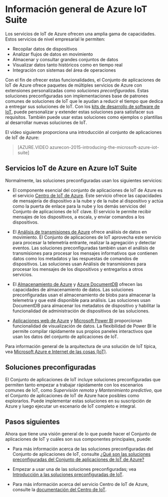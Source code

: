 <properties
	pageTitle="Información general de Microsoft Azure IoT Suite | Microsoft Azure"
	description="Esto proporciona una visión general del Conjunto de aplicaciones de IoT de Azure incluidos el empaquetado y las soluciones preconfiguradas."
	services=""
    suite="iot-suite"
	documentationCenter=""
	authors="dominicbetts"
	manager="timlt"
	editor=""/>

<tags
     ms.service="iot-suite"
     ms.devlang="na"
     ms.topic="get-started-article"
     ms.tgt_pltfrm="na"
     ms.workload="na"
     ms.date="02/19/2016"
     ms.author="dobett"/>

# Información general de Azure IoT Suite

Los servicios de IoT de Azure ofrecen una amplia gama de capacidades. Estos servicios de nivel empresarial le permiten:

- Recopilar datos de dispositivos
- Analizar flujos de datos en movimiento
- Almacenar y consultar grandes conjuntos de datos
- Visualizar datos tanto históricos como en tiempo real
- Integración con sistemas del área de operaciones

Con el fin de ofrecer estas funcionalidades, el Conjunto de aplicaciones de IoT de Azure ofrece paquetes de múltiples servicios de Azure con extensiones personalizadas como *soluciones preconfiguradas*. Estas soluciones preconfiguradas son implementaciones base de patrones comunes de soluciones de IoT que le ayudan a reducir el tiempo que dedica a entregar sus soluciones de IoT. Con los [kits de desarrollo de software de IoT][lnk-sdks], puede personalizar y extender estas soluciones para satisfacer sus requisitos. También puede usar estas soluciones como ejemplos o plantillas al desarrollar nuevas soluciones de IoT.

El vídeo siguiente proporciona una introducción al conjunto de aplicaciones de IoT de Azure:

> [AZURE.VIDEO azurecon-2015-introducing-the-microsoft-azure-iot-suite]

## Servicios IoT de Azure en Azure IoT Suite

Normalmente, las soluciones preconfiguradas usan los siguientes servicios:

- El componente esencial del conjunto de aplicaciones de IoT de Azure es el servicio [Centro de IoT de Azure][lnk-iot-hub]. Este servicio ofrece las capacidades de mensajería de dispositivo a la nube y de la nube al dispositivo y actúa como la puerta de enlace para la nube y los demás servicios del Conjunto de aplicaciones de IoT clave. El servicio le permite recibir mensajes de los dispositivos, a escala, y enviar comandos a los dispositivos.

- El [Análisis de transmisiones de Azure][lnk-asa] ofrece análisis de datos en movimiento. El Conjunto de aplicaciones de IoT aprovecha este servicio para procesar la telemetría entrante, realizar la agregación y detectar eventos. Las soluciones preconfiguradas también usan el análisis de transmisiones para procesar los mensajes informativos que contienen datos como los metadatos y las respuestas de comandos de dispositivos. Las soluciones usan Análisis de transmisiones para procesar los mensajes de los dispositivos y entregarlos a otros servicios.

- El [Almacenamiento de Azure][lnk-azure-storage] y [Azure DocumentDB][lnk-document-db] ofrecen las capacidades de almacenamiento de datos. Las soluciones preconfiguradas usan el almacenamiento de blobs para almacenar la telemetría y que esté disponible para análisis. Las soluciones usan DocumentDB para almacenar los metadatos de dispositivo y habilitar la funcionalidad de administración de dispositivos de las soluciones.

- [Aplicaciones web de Azure][lnk-web-apps] y [Microsoft Power BI][lnk-power-bi] proporcionan funcionalidad de visualización de datos. La flexibilidad de Power BI le permite compilar rápidamente sus propios paneles interactivos que usan los datos del conjunto de aplicaciones de IoT.

Para información general de la arquitectura de una solución de IoT típica, vea [Microsoft Azure e Internet de las cosas (IoT)][iot-suite-what-is-azure-iot].

## Soluciones preconfiguradas

El Conjunto de aplicaciones de IoT incluye soluciones preconfiguradas que permiten tanto empezar a trabajar rápidamente con los escenarios comunes de IoT, como *Supervisión remota* y *Mantenimiento predictivo*, que el Conjunto de aplicaciones de IoT de Azure hace posibles como explorarlos. Puede implementar estas soluciones en su suscripción de Azure y luego ejecutar un escenario de IoT completo e integral.

## Pasos siguientes

Ahora que tiene una visión general de lo que puede hacer el Conjunto de aplicaciones de IoT y cuáles son sus componentes principales, puede:

- Para más información acerca de las soluciones preconfiguradas del Conjunto de aplicaciones de IoT, consulte [¿Qué son las soluciones preconfiguradas del Conjunto de aplicaciones de IoT de Azure?][lnk-what-are-preconfig]

- Empezar a usar una de las soluciones preconfiguradas; vea [Introducción a las soluciones preconfiguradas de IoT][lnk-preconfig-start].

- Para más información acerca del servicio Centro de IoT de Azure, consulte la [documentación del Centro de IoT][lnk-iot-hub].


[lnk-sdks]: https://azure.microsoft.com/documentation/articles/iot-hub-sdks-summary/
[lnk-iot-hub]: https://azure.microsoft.com/documentation/services/iot-hub/
[lnk-asa]: https://azure.microsoft.com/documentation/services/stream-analytics/
[lnk-azure-storage]: https://azure.microsoft.com/documentation/services/storage/
[lnk-document-db]: https://azure.microsoft.com/documentation/services/documentdb/
[lnk-power-bi]: https://powerbi.microsoft.com/
[lnk-web-apps]: https://azure.microsoft.com/documentation/services/app-service/web/
[iot-suite-what-is-azure-iot]: iot-suite-what-is-azure-iot.md
[lnk-what-are-preconfig]: iot-suite-what-are-preconfigured-solutions.md
[lnk-preconfig-start]: iot-suite-getstarted-preconfigured-solutions.md
[lnk-iot-hub]: https://azure.microsoft.com/documentation/services/iot-hub/

<!---HONumber=AcomDC_0309_2016-->